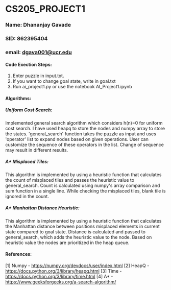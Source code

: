 # CS205_PROJECT1
### Name: Dhananjay Gavade
### SID: 862395404
### email: dgava001@ucr.edu

#### Code Exection Steps:

1. Enter puzzle in input.txt.
2. If you want to change goal state, write in goal.txt
3. Run ai_project1.py or use the notebook AI_Project1.ipynb

#### Algorithms:
##### Uniform Cost Search: 
Implemented general search algorithm which considers h(n)=0 for uniform cost search. I have used heapq to store the nodes and numpy array to store the states. 'general_search' function takes the puzzle as input and uses 'operator' list to expand nodes based on given operations. User can customize the sequence of these operators in the list. Change of sequence may result in different results.
##### A* Misplaced Tiles:
This algorithm is implemented by using a heuristic function that calculates the count of misplaced tiles and passes the heuristic value to general_search. Count is calculated using numpy's array comparison and sum function in a single line. While checking the misplaced tiles, blank tile is ignored in the count.

##### A* Manhattan Distance Heuristic:
This algorithm is implemented by using a heuristic function that calculates the Manhattan distance between positions misplaced elements in current state compared to goal state. Distance is calculated and passed to general_search, which adds the heuristic value to the node. Based on heuristic value the nodes are prioritized  in the heap queue.
#### References:
[1] Numpy - https://numpy.org/devdocs/user/index.html
[2] HeapQ - https://docs.python.org/3/library/heapq.html
[3] Time - https://docs.python.org/3/library/time.html
[4] A* - https://www.geeksforgeeks.org/a-search-algorithm/

